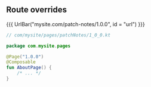 ## <span data-id="title">Route overrides</span>

{{{ UrlBar("mysite.com/patch-notes/1.0.0", id = "url") }}}

```kotlin 0|1,5 <fragment> [code]
// com/mysite/pages/patchNotes/1_0_0.kt

package com.mysite.pages

@Page("1.0.0")
@Composable
fun AboutPage() {
    /* ... */
}
```
